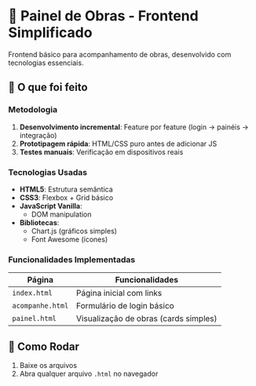 # 📱 Painel de Obras - Frontend Simplificado

Frontend básico para acompanhamento de obras, desenvolvido com tecnologias essenciais.

## 🔧 O que foi feito

### Metodologia
1. **Desenvolvimento incremental**: Feature por feature (login → painéis → integração)
2. **Prototipagem rápida**: HTML/CSS puro antes de adicionar JS
3. **Testes manuais**: Verificação em dispositivos reais

### Tecnologias Usadas
- **HTML5**: Estrutura semântica
- **CSS3**: Flexbox + Grid básico
- **JavaScript Vanilla**: 
  - DOM manipulation
- **Bibliotecas**:
  - Chart.js (gráficos simples)
  - Font Awesome (ícones)

### Funcionalidades Implementadas
| Página          | Funcionalidades                          |
|-----------------|------------------------------------------|
| `index.html`    | Página inicial com links                 |
| `acompanhe.html`    | Formulário de login básico           |
| `painel.html` | Visualização de obras (cards simples)      |

## 🚀 Como Rodar
1. Baixe os arquivos
2. Abra qualquer arquivo `.html` no navegador

